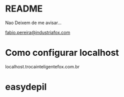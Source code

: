 # README #

Nao Deixem de me avisar...

fabio.pereira@industriafox.com

Como configurar localhost
====================================
localhost.trocainteligentefox.com.br


# easydepil
